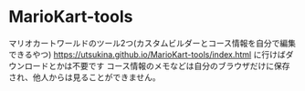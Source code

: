 # MarioKart-tools
マリオカートワールドのツール2つ(カスタムビルダーとコース情報を自分で編集できるやつ)
https://utsukina.github.io/MarioKart-tools/index.html
に行けばダウンロードとかは不要です
コース情報のメモなどは自分のブラウザだけに保存され、他人からは見ることができません。
